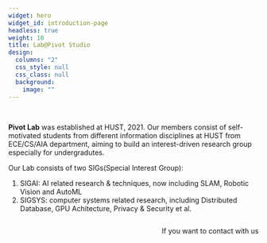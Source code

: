 ```yaml
---
widget: hero
widget_id: introduction-page
headless: true
weight: 10
title: Lab@Pivot Studio
design:
  columns: "2"
  css_style: null
  css_class: null
  background:
    image: ""
---
```

<div style="float:left;max-width:768px">

<br>

**Pivot Lab** was established at HUST, 2021. Our members consist of self-motivated students from different information disciplines at HUST from ECE/CS/AIA department, aiming to build an interest-driven research group especially for undergradutes.

Our Lab consists of two SIGs(Special Interest Group): 

1. SIGAI: AI related research & techniques, now including SLAM, Robotic Vision and AutoML
2. SIGSYS: computer systems related research, including Distributed Database, GPU Achitecture, Privacy & Security et al.

</div>

<div style="float:right;max-width:768px">
<p>If you want to contact with us</p>
</div>